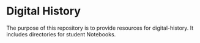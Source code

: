 # Digital History

The purpose of this repository is to provide resources for digital-history. It includes directories for student Notebooks. 
